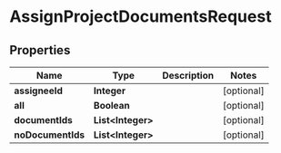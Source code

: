 

# AssignProjectDocumentsRequest


## Properties

Name | Type | Description | Notes
------------ | ------------- | ------------- | -------------
**assigneeId** | **Integer** |  |  [optional]
**all** | **Boolean** |  |  [optional]
**documentIds** | **List&lt;Integer&gt;** |  |  [optional]
**noDocumentIds** | **List&lt;Integer&gt;** |  |  [optional]



